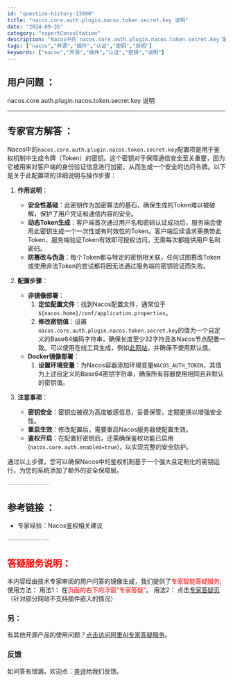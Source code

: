 ```yaml
---
id: "question-history-13990"
title: "nacos.core.auth.plugin.nacos.token.secret.key 说明"
date: "2024-09-26"
category: "expertConsultation"
description: "Nacos中的`nacos.core.auth.plugin.nacos.token.secret.key`配置项是用于鉴权机制中生成令牌（Token）的密钥。这个密钥对于保障通信安全至关重要，因为它被用来对客户端的身份验证信息进行加密，从而生成一个安全的访问令牌。以下是关于此配置项的详细说明与操作"
tags: ["nacos","开源","插件","认证","密钥","说明"]
keywords: ["nacos","开源","插件","认证","密钥","说明"]
---
```


## 用户问题 ： 
 nacos.core.auth.plugin.nacos.token.secret.key 说明  

---------------
## 专家官方解答 ：

Nacos中的`nacos.core.auth.plugin.nacos.token.secret.key`配置项是用于鉴权机制中生成令牌（Token）的密钥。这个密钥对于保障通信安全至关重要，因为它被用来对客户端的身份验证信息进行加密，从而生成一个安全的访问令牌。以下是关于此配置项的详细说明与操作步骤：

1. **作用说明**：
   - **安全性基础**：此密钥作为加密算法的基石，确保生成的Token难以被破解，保护了用户凭证和通信内容的安全。
   - **动态Token生成**：客户端首次通过用户名和密码认证成功后，服务端会使用此密钥生成一个一次性或有时效性的Token。客户端后续请求需携带此Token，服务端验证Token有效即可授权访问，无需每次都提供用户名和密码。
   - **防篡改与伪造**：每个Token都与特定的密钥相关联，任何试图篡改Token或使用非法Token的尝试都将因无法通过服务端的密钥验证而失败。

2. **配置步骤**：
   - **非镜像部署**：
     1. **定位配置文件**：找到Nacos配置文件，通常位于`${nacos.home}/conf/application.properties`。
     2. **修改密钥值**：设置`nacos.core.auth.plugin.nacos.token.secret.key`的值为一个自定义的Base64编码字符串，确保长度至少32字符且各Nacos节点配置一致。可以使用在线工具生成，例如[此网站](https://base64.us)，并确保不使用默认值。
   - **Docker镜像部署**：
     1. **设置环境变量**：为Nacos容器添加环境变量`NACOS_AUTH_TOKEN`，其值为上述自定义的Base64密钥字符串，确保所有容器使用相同且非默认的密钥值。

3. **注意事项**：
   - **密钥安全**：密钥应被视为高度敏感信息，妥善保管，定期更换以增强安全性。
   - **重启生效**：修改配置后，需要重启Nacos服务器使配置生效。
   - **鉴权开启**：在配置好密钥后，还需确保鉴权功能已启用(`nacos.core.auth.enabled=true`)，以实现完整的安全防护。

通过以上步骤，您可以确保Nacos中的鉴权机制基于一个强大且定制化的密钥运行，为您的系统添加了额外的安全保障层。


<font color="#949494">---------------</font> 


## 参考链接 ：

* 专家经验：Nacos鉴权相关建议 


 <font color="#949494">---------------</font> 
 


## <font color="#FF0000">答疑服务说明：</font> 

本内容经由技术专家审阅的用户问答的镜像生成，我们提供了<font color="#FF0000">专家智能答疑服务</font>,使用方法：
用法1： 在<font color="#FF0000">页面的右下的浮窗”专家答疑“</font>。
用法2： 点击[专家答疑页](https://answer.opensource.alibaba.com/docs/intro)（针对部分网站不支持插件嵌入的情况）
### 另：


有其他开源产品的使用问题？[点击访问阿里AI专家答疑服务](https://answer.opensource.alibaba.com/docs/intro)。
### 反馈
如问答有错漏，欢迎点：[差评](https://ai.nacos.io/user/feedbackByEnhancerGradePOJOID?enhancerGradePOJOId=14008)给我们反馈。
